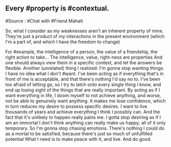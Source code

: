 ## Every #property is #contextual.
#Source : #Chat with #Friend Mahati 

So, what I consider as my weaknesses aren't an inherent property of mine. They're just a product of my interactions in the present environment (which I'm a part of, and which I have the freedom to change)

For #example, the intelligence of a person, the value of a friendship, the right action to take...
The intelligence, value, right-ness are properties
And one should always view them in a specific context, and let the answers be flexible.
Another (unrelated) thing I realized: 
I'm gonna stop wanting things. I have no idea what I don't #want. I've been acting as if everything that's in front of me is acceptable, and that there's nothing I'd say no to.
I've been too afraid of letting go, so I try to latch onto every single thing I know, and end up losing sight of the things that are really important. By acting as if I want everything in life, I doom myself to not achieve anything, and worse, not be able to genuinely want anything. It makes me lose confidence, which in turn reduces my desire to possess specific desires.
I want to live thousands of years and achieve everything I think I possibly can. And the fact that it's unlikely to happen really pains me. I gotta stop desiring as if I am an immortal
I don't think anything can really make us happy; all of it only temporary. So I'm gonna stop chasing emotions.
There's nothing I could do as a mortal to be satisfied, because there's just so much of unfulfilled potential
What I need is to make peace with it, and live. And do good.